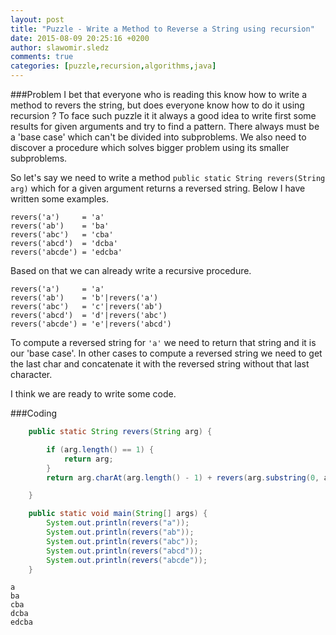```yaml
---
layout: post
title: "Puzzle - Write a Method to Reverse a String using recursion"
date: 2015-08-09 20:25:16 +0200
author: slawomir.sledz
comments: true
categories: [puzzle,recursion,algorithms,java]
---
```


###Problem
I bet that everyone who is reading this know how to write a method to revers the string, but does everyone know how to do it using recursion ? To face such puzzle it it always a good idea to write first some results for given arguments and try to find a pattern. There always must be a 'base case' which can't be divided into subproblems. We also need to discover a procedure which solves bigger problem using its smaller subproblems.

So let's say we need to write a method ``public static String revers(String arg)`` which for a given argument returns a reversed string. Below I have written some examples.
```
revers('a')     = 'a'
revers('ab')    = 'ba'
revers('abc')   = 'cba'
revers('abcd')  = 'dcba'
revers('abcde') = 'edcba'
``` 
Based on that we can already write a recursive procedure.
```
revers('a')     = 'a'
revers('ab')    = 'b'|revers('a')
revers('abc')   = 'c'|revers('ab') 
revers('abcd')  = 'd'|revers('abc')
revers('abcde') = 'e'|revers('abcd')
```
To compute a reversed string for ``'a'`` we need to return that string and it is our 'base case'. In other cases to compute a reversed string we need to get the last char and concatenate it with the reversed string without that last character.

I think we are ready to write some code.

###Coding

```java
    public static String revers(String arg) {

        if (arg.length() == 1) {
            return arg;
        }
        return arg.charAt(arg.length() - 1) + revers(arg.substring(0, arg.length() - 1));

    }
```

```java
    public static void main(String[] args) {
        System.out.println(revers("a"));
        System.out.println(revers("ab"));
        System.out.println(revers("abc"));
        System.out.println(revers("abcd"));
        System.out.println(revers("abcde"));
    }
```

```
a
ba
cba
dcba
edcba

```


